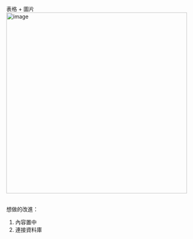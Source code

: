 表格 + 圖片<br>
<img width="476" alt="image" src="https://user-images.githubusercontent.com/93365070/182393207-d6160187-fca5-44c4-afd7-e2210259f290.png"><br><br>

想做的改進：<br>
1. 內容置中
2. 連接資料庫
